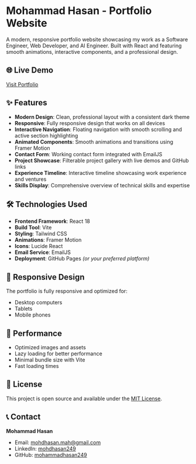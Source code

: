 # Mohammad Hasan - Portfolio Website

A modern, responsive portfolio website showcasing my work as a Software Engineer, Web Developer, and AI Engineer. Built with React and featuring smooth animations, interactive components, and a professional design.

## 🌐 Live Demo

[Visit Portfolio](https://mohammadhasan249.github.io/)

## ✨ Features

- **Modern Design**: Clean, professional layout with a consistent dark theme
- **Responsive**: Fully responsive design that works on all devices
- **Interactive Navigation**: Floating navigation with smooth scrolling and active section highlighting
- **Animated Components**: Smooth animations and transitions using Framer Motion
- **Contact Form**: Working contact form integrated with EmailJS
- **Project Showcase**: Filterable project gallery with live demos and GitHub links
- **Experience Timeline**: Interactive timeline showcasing work experience and ventures
- **Skills Display**: Comprehensive overview of technical skills and expertise

## 🛠️ Technologies Used

- **Frontend Framework**: React 18
- **Build Tool**: Vite
- **Styling**: Tailwind CSS
- **Animations**: Framer Motion
- **Icons**: Lucide React
- **Email Service**: EmailJS
- **Deployment**: GitHub Pages *(or your preferred platform)*

## 📱 Responsive Design

The portfolio is fully responsive and optimized for:
- Desktop computers
- Tablets
- Mobile phones

## 🎯 Performance

- Optimized images and assets
- Lazy loading for better performance
- Minimal bundle size with Vite
- Fast loading times

## 📄 License

This project is open source and available under the [MIT License](LICENSE).

## 📞 Contact

**Mohammad Hasan**
- Email: mohdhasan.mah@gmail.com
- LinkedIn: [mohdhasan249](https://linkedin.com/in/mohdhasan249)
- GitHub: [mohammadhasan249](https://github.com/mohammadhasan249)